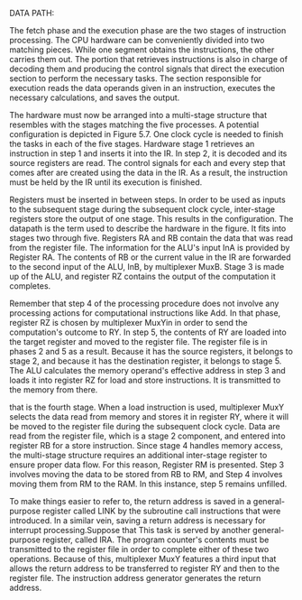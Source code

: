 DATA PATH:

The fetch phase and the execution phase are the two stages of instruction processing. The CPU hardware can be conveniently divided into two matching pieces. While one segment obtains the instructions, the other carries them out. The portion that retrieves instructions is also in charge of decoding them and producing the control signals that direct the execution section to perform the necessary tasks. The section responsible for execution reads the data operands given in an instruction, executes the necessary calculations, and saves the output.

The hardware must now be arranged into a multi-stage structure that resembles with the stages matching the five processes. A potential configuration is depicted in Figure 5.7. One clock cycle is needed to finish the tasks in each of the five stages. Hardware stage 1 retrieves an instruction in step 1 and inserts it into the IR. In step 2, it is decoded and its source registers are read. The control signals for each and every step that comes after are created using the data in the IR. As a result, the instruction must be held by the IR until its execution is finished.

Registers must be inserted in between steps. In order to be used as inputs to the subsequent stage during the subsequent clock cycle, inter-stage registers store the output of one stage. This results in the configuration. The datapath is the term used to describe the hardware in the figure. It fits into stages two through five. Registers RA and RB contain the data that was read from the register file. The information for the ALU's input InA is provided by Register RA. The contents of RB or the current value in the IR are forwarded to the second input of the ALU, InB, by multiplexer MuxB. Stage 3 is made up of the ALU, and register RZ contains the output of the computation it completes.

Remember that step 4 of the processing procedure does not involve any processing actions for computational instructions like Add. In that phase, register RZ is chosen by multiplexer MuxYin in order to send the computation's outcome to RY. In step 5, the contents of RY are loaded into the target register and moved to the register file. The register file is in phases 2 and 5 as a result. Because it has the source registers, it belongs to stage 2, and because it has the destination register, it belongs to stage 5. The ALU calculates the memory operand's effective address in step 3 and loads it into register RZ for load and store instructions. It is transmitted to the memory from there.

that is the fourth stage. When a load instruction is used, multiplexer MuxY selects the data read from memory and stores it in register RY, where it will be moved to the register file during the subsequent clock cycle. Data are read from the register file, which is a stage 2 component, and entered into register RB for a store instruction. Since stage 4 handles memory access, the multi-stage structure requires an additional inter-stage register to ensure proper data flow. For this reason, Register RM is presented. Step 3 involves moving the data to be stored from RB to RM, and Step 4 involves moving them from RM to the RAM. In this instance, step 5 remains unfilled.

To make things easier to refer to, the return address is saved in a general-purpose register called LINK by the subroutine call instructions that were introduced. In a similar vein, saving a return address is necessary for interrupt processing.Suppose that This task is served by another general-purpose register, called IRA. The program counter's contents must be transmitted to the register file in order to complete either of these two operations. Because of this, multiplexer MuxY features a third input that allows the return address to be transferred to register RY and then to the register file. The instruction address generator generates the return address.
